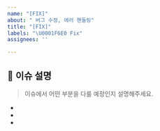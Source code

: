 ```yaml
---
name: "[FIX]"
about: " 버그 수정, 에러 핸들링"
title: "[FIX]"
labels: "\U0001F6E0️ Fix"
assignees: ''

---
```


## 🔎 이슈 설명

> 이슈에서 어떤 부분을 다룰 예정인지 설명해주세요.
*
*
*

